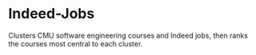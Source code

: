 # Indeed-Jobs
Clusters CMU software engineering courses and Indeed jobs, then ranks the courses most central to each cluster.
